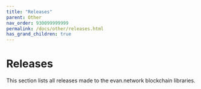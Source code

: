 ```yaml
---
title: "Releases"
parent: Other
nav_order: 930099999999
permalink: /docs/other/releases.html
has_grand_children: true
---
```


<!-- section header page -->

# Releases

This section lists all releases made to the evan.network blockchain libraries.

